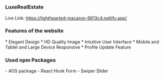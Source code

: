 # <h3>LuxeRealEstate</h3> #
Live Link: https://lighthearted-macaron-6613c4.netlify.app/
<h3>Features of the website</h3>
 * Elegant Design
 * HD Quality Image
 * Intuitive User Interface
 * Mobile and Tablet and Large Device Responsive
 * Profile Update Feature

<h3>Used npm Packages</h3>
- AOS package
- React Hook Form
- Swiper Slider

